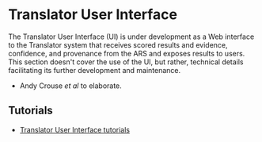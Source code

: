 # Translator User Interface

The Translator User Interface (UI) is under development as a Web interface to the Translator system that receives scored results and evidence, confidence, and provenance from the ARS and exposes results to users. This section doesn't cover the use of the UI, but rather, technical details facilitating its further development and maintenance.
 
 * Andy Crouse _et al_ to elaborate.

## Tutorials

* [Translator User Interface tutorials](../development-guide/tutorials/index.md)
